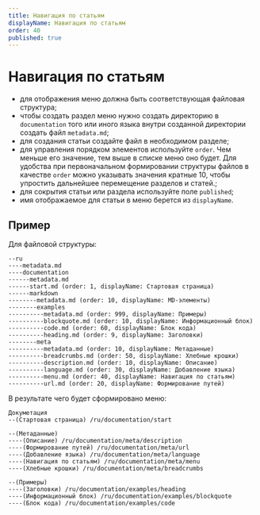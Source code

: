 ```yaml
---
title: Навигация по статьям
displayName: Навигация по статьям
order: 40
published: true
---
```


# Навигация по статьям

- для отображения меню должна быть соответствующая файловая структура;
- чтобы создать раздел меню нужно создать директорию в `documentation` того или иного языка внутри созданной директории
создать файл `metadata.md`;
- для создания статьи создайте файл в необходимом разделе;
- для управления порядком элементов используйте `order`. Чем меньше его значение, тем выше в списке меню
оно будет. Для удобства при первоначальном формировании структуры файлов в качестве `order` можно указывать значения
кратные 10, чтобы упростить дальнейшее перемещение разделов и статей.;
- для сокрытия статьи или раздела используйте поле `published`;
- имя отображаемое для статьи в меню берется из `displayName`.

## Пример

Для файловой структуры:
```aiignore
--ru
----metadata.md
----documentation
------metadata.md
------start.md (order: 1, displayName: Стартовая страница)
------markdown
--------metadata.md (order: 10, displayName: MD-элементы)
--------examples
----------metadata.md (order: 999, displayName: Примеры)
----------blockquote.md (order: 10, displayName: Информационный блок)
----------code.md (order: 60, displayName: Блок кода)
----------heading.md (order: 9, displayName: Заголовки)
--------meta
----------metadata.md (order: 10, displayName: Метаданные)
----------breadcrumbs.md (order: 50, displayName: Хлебные крошки)
----------description.md (order: 10, displayName: Описание)
----------language.md (order: 30, displayName: Добавление языка)
----------menu.md (order: 40, displayName: Навигация по статьям)
----------url.md (order: 20, displayName: Формирование путей)
```

В результате чего будет сформировано меню:

```aiignore
Докуметация
--(Стартовая страница) /ru/documentation/start

--(Метаданные)
----(Описание) /ru/documentation/meta/description
----(Формирование путей) /ru/documentation/meta/url
----(Добавление языка) /ru/documentation/meta/language
----(Навигация по статьям) /ru/documentation/meta/menu
----(Хлебные крошки) /ru/documentation/meta/breadcrumbs

--(Примеры)
----(Заголовки) /ru/documentation/examples/heading
----(Информационный блок) /ru/documentation/examples/blockquote
----(Блок кода) /ru/documentation/examples/code
```
